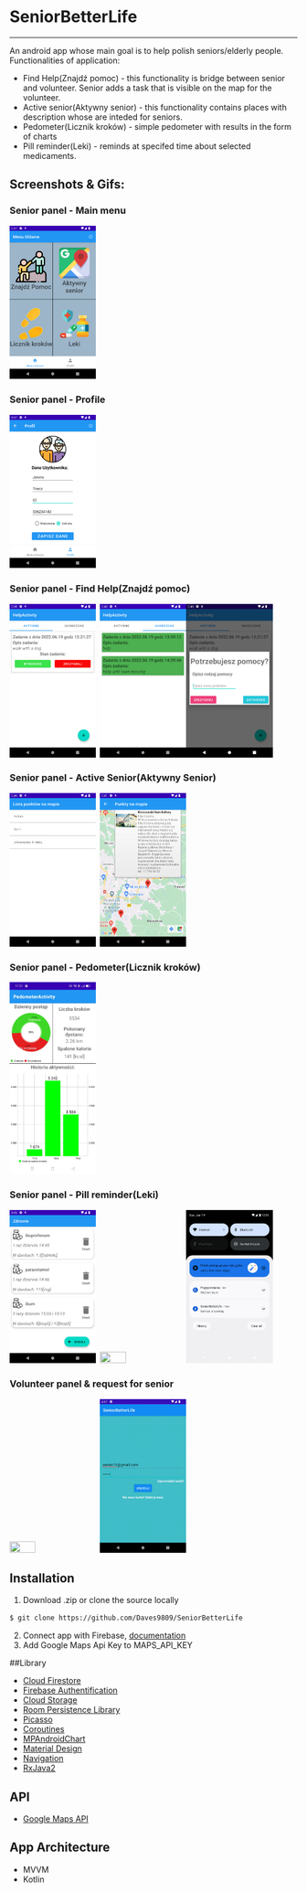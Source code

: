 # SeniorBetterLife
-------------
An android app whose main goal is to help polish seniors/elderly people. Functionalities of application:
* Find Help(Znajdź pomoc) - this functionality is bridge between senior and volunteer.
Senior adds a task that is visible on the map for the volunteer.
* Active senior(Aktywny senior) - this functionality contains places with description whose are inteded for seniors.
* Pedometer(Licznik kroków) - simple pedometer with results in the form of charts
* Pill reminder(Leki) - reminds at specifed time about selected medicaments.

## Screenshots & Gifs:
### Senior panel - Main menu
<img src="./screenshots/mainMenu.png" width="30%" height="30%">

### Senior panel - Profile
<img src="./screenshots/profile.png" width="30%" height="30%">

### Senior panel - Find Help(Znajdź pomoc)
<img src="./screenshots/help_activity_active_tasks.png" width="30%" height="30%">&ensp;<img src="./screenshots/help_activity_completed_tasks.png" width="30%" height="30%"><img src="./screenshots/help_activity_add_task.png" width="30%" height="30%">

### Senior panel - Active Senior(Aktywny Senior)
<img src="./screenshots/active_senior_list.png" width="30%" height="30%">&ensp;<img src="./screenshots/active_senior_map.png" width="30%" height="30%">

### Senior panel - Pedometer(Licznik kroków)
<img src="./screenshots/pedometer.jpg" width="30%" height="30%">

### Senior panel - Pill reminder(Leki)
<img src="./screenshots/pill_reminder_list.png" width="30%" height="30%">&ensp;<img src="./gifs/pill_reminder.gif" width="30%" height="30%"><img src="./screenshots/pill_reminder_notification.png" width="30%" height="30%">

### Volunteer panel & request for senior
<img src="./gifs/volunteer_panel.gif" width="30%" height="30%">&ensp;<img src="./gifs/help_activity_answer_senior.gif" width="30%" height="30%">

## Installation
1. Download .zip 
or clone the source locally
```sh
$ git clone https://github.com/Daves9809/SeniorBetterLife
```
2. Connect app with Firebase, [documentation](https://firebase.google.com/docs/android/setup)
3. Add Google Maps Api Key to MAPS_API_KEY

##Library
* [Cloud Firestore](https://firebase.google.com/docs/firestore)
* [Firebase Authentification](https://firebase.google.com/docs/auth)
* [Cloud Storage](https://firebase.google.com/docs/storage)
* [Room Persistence Library](https://developer.android.com/topic/libraries/architecture/room)
* [Picasso](https://square.github.io/picasso/)
* [Coroutines](https://developer.android.com/kotlin/coroutines)
* [MPAndroidChart](https://github.com/PhilJay/MPAndroidChart)
* [Material Design](https://material.io/design)
* [Navigation](https://developer.android.com/guide/navigation)
* [RxJava2](https://github.com/ReactiveX/RxJava)

## API
* [Google Maps API](https://mapsplatform.google.com)

## App Architecture
* MVVM
* Kotlin
